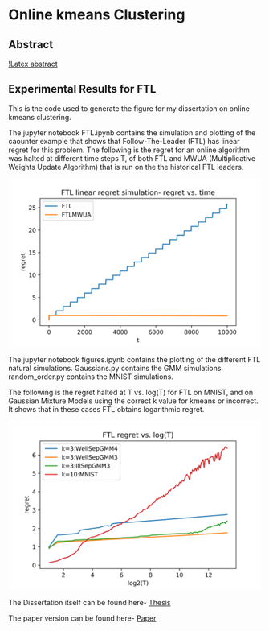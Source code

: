 # Online kmeans Clustering
## Abstract
[!Latex abstract](https://github.com/guyrom27/OnlineClusteringFTL/blob/master/abstract.png)

## Experimental Results for FTL

This is the code used to generate the figure for my dissertation on online kmeans clustering.
 
The jupyter notebook FTL.ipynb contains the simulation and plotting of the caounter example that shows that Follow-The-Leader (FTL) has linear regret for this problem. The following is the regret for an online algorithm was halted at different time steps T, of both FTL and MWUA (Multiplicative Weights Update Algorithm) that is run on the the historical FTL leaders.

![logarithmic regret](https://github.com/guyrom27/OnlineClusteringFTL/blob/master/figures/ftl_counterexample.png)

The jupyter notebook figures.ipynb contains the plotting of the different FTL natural simulations. Gaussians.py contains the GMM simulations. random_order.py contains the MNIST simulations.

The following is the regret halted at T vs. log(T) for FTL on MNIST, and on Gaussian Mixture Models using the correct k value for kmeans or incorrect. It shows that in these cases FTL obtains logarithmic regret.

![linear regret](https://github.com/guyrom27/OnlineClusteringFTL/blob/master/figures/FTL_vs_sim_and_MNIST.png)

The Dissertation itself can be found here- [Thesis](https://github.com/guyrom27/OnlineClusteringFTL/blob/master/Thesis-Online_Clustering.pdf)

The paper version can be found here- [Paper](https://github.com/guyrom27/OnlineClusteringFTL/blob/master/paper-online_clustering.pdf)

